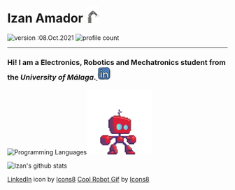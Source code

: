 # Izan Amador  <img src="img\Robot-Arm.gif" width="30px" alt="30"> 

![version :08.Oct.2021](https://img.shields.io/badge/version-18.March.2022-informational)
![profile count](https://komarev.com/ghpvc/?username=izanamador&color=red)

----------

### Hi! I am a **Electronics, Robotics and Mechatronics** student from the *University of Málaga*.<a href="https://www.linkedin.com/in/izanamador"> <img alt="LinkedIn" title="LinkedIn" height="30" width="30" src="img\linkedin.svg"></a>


![Programming Languages](https://github-readme-stats.vercel.app/api/top-langs/?username=izanamador&layout=compact&hide=css,html)<img src="img\battlebot_idle-3.gif" width="150px" alt="150">

![Izan's github stats](https://github-readme-stats.vercel.app/api?username=izanamador&count_private=true&show_icons=true&theme=onedark)

<a target="_blank" href="https://icons8.com/icon/60ZV_wYC0BM2/linkedin">LinkedIn</a> icon by <a target="_blank" href="https://icons8.com">Icons8</a>
<a target="_blank" href="https://icons8.com/icon/60ZV_wYC0BM2/linkedin">Cool Robot Gif</a> by <a target="_blank" href="https://www.austinlutzart.com/robot">Icons8</a>